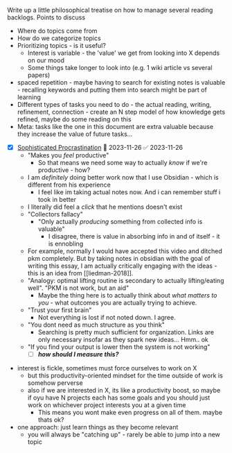 Write up a little philosophical treatise on how to manage several reading backlogs. Points to discuss
- Where do topics come from
- How do we categorize topics
- Prioritizing topics - is it useful?
	- Interest is variable - the 'value' we get from looking into X depends on our mood
	- Some things take longer to look into (e.g. 1 wiki article vs several papers)
- spaced repetition - maybe having to search for existing notes is valuable - recalling keywords and putting them into search might be part of learning
- Different types of tasks you need to do - the actual reading, writing, refinement, connection - create an N step model of how knowledge gets refined, maybe do some reading on this
- Meta: tasks like the one in this document are extra valuable because they increase the value of future tasks...
- [x] [Sophisticated Procrastination](https://www.youtube.com/watch?v=baKCC2uTbRc) 📅 2023-11-26 ✅ 2023-11-26
	- "Makes you *feel* productive"
		- So that means we need some way to actually *know* if we're productive - how?
	- I am *definitely* doing better work now that I use Obsidian - which is different from his experience
		- I feel like im taking actual notes now. And i can remember stuff i took in better
	- I literally did feel a *click* that he mentions doesn't exist
	- "Collectors fallacy"
		- "Only actually *producing* something from collected info is valuable"
			- I disagree, there is value in absorbing info in and of itself - it is ennobling
	- For example, normally I would have accepted this video and ditched pkm completely. But by taking notes in obsidian with the goal of writing this essay, I am actually critically engaging with the ideas - this is an idea from [[liedman-2018]]. 
	- "Analogy: optimal lifting routine is secondary to actually lifting/eating well". "PKM is not work, but an aid"
		- Maybe the thing here is to actually think about *what matters to you* - what outcomes you are actually trying to achieve.
	- "Trust your first brain"
		- Not everything is lost if not noted down. I agree.
	- "You dont need as much structure as you think"
		- Searching is pretty much sufficient for organization. Links are only necessary insofar as they spark new ideas... Hmm.. ok
	- "If you find your output is lower then the system is not working"
		- [ ] ***how should I measure this?***

- interest is fickle, sometimes must force ourselves to work on X
	- but this productivity-oriented mindset for the time outside of work is somehow perverse
	- also if we are interested in X, its like a productivity boost, so maybe if oyu have N projects each has some goals and you should just work on whichever project interests you at a given time
		- This means you wont make even progress on all of them. maybe thats ok?
- one approach: just learn things as they become relevant
	- you will always be "catching up" - rarely be able to jump into a new topic